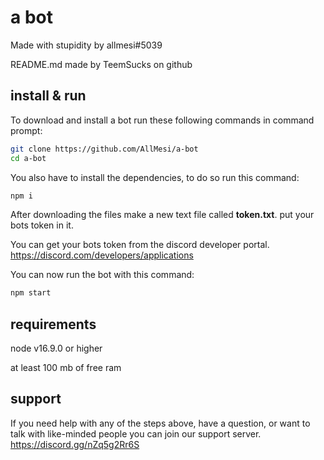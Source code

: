# a bot
Made with stupidity by allmesi#5039

README.md made by TeemSucks on github
## install & run

To download and install a bot run these following commands in command prompt:
```sh
git clone https://github.com/AllMesi/a-bot
cd a-bot
```

You also have to install the dependencies, to do so run this command:
```sh
npm i
```

After downloading the files make a new text file called __token.txt__. put your bots token in it.

You can get your bots token from the discord developer portal. https://discord.com/developers/applications

You can now run the bot with this command:
```sh
npm start
```

## requirements
node v16.9.0 or higher

at least 100 mb of free ram

## support
If you need help with any of the steps above, have a question, or want to talk with like-minded people you can join our support server.
https://discord.gg/nZq5g2Rr6S
